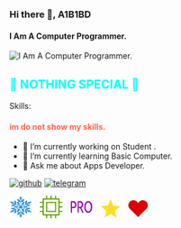 ### Hi there 👋, A1B1BD
#### I Am A Computer Programmer.
![I Am A Computer Programmer.](https://encrypted-tbn0.gstatic.com/images?q=tbn:ANd9GcR49M8xFKZNZjShSJabxpTRk_2wmE4nwpBscQ&usqp=CAU)

<h2 style="color:aqua;">🖤 NOTHING SPECIAL 🖤</h2>

Skills: <h4 style="color:tomato;" scroll="12">im do not show my skills.</h4>

- 🔭 I’m currently working on Student . 
- 🌱 I’m currently learning Basic Computer. 
- 💬 Ask me about Apps Developer. 


[<img src='https://cdn.jsdelivr.net/npm/simple-icons@3.0.1/icons/github.svg' alt='github' height='40'>](https://github.com/https://github.com/A1B1BD/)  [<img src='https://cdn.jsdelivr.net/npm/simple-icons@3.0.1/icons/telegram.svg' alt='telegram' height='40'>](https://t.me/zhacker1)  

<a href='https://archiveprogram.github.com/'><img src='https://raw.githubusercontent.com/acervenky/animated-github-badges/master/assets/acbadge.gif' width='40' height='40'></a> <a href='https://docs.github.com/en/developers'><img src='https://raw.githubusercontent.com/acervenky/animated-github-badges/master/assets/devbadge.gif' width='40' height='40'></a> <a href='https://github.com/pricing'><img src='https://raw.githubusercontent.com/acervenky/animated-github-badges/master/assets/pro.gif' width='40' height='40'></a> <a href='https://stars.github.com/'><img src='https://raw.githubusercontent.com/acervenky/animated-github-badges/master/assets/starbadge.gif' width='35' height='35'></a> <a href='https://docs.github.com/en/github/supporting-the-open-source-community-with-github-sponsors'><img src='https://raw.githubusercontent.com/acervenky/animated-github-badges/master/assets/sponsorbadge.gif' width='35' height='35'></a> 


